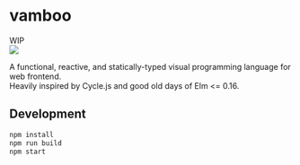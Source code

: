 # vamboo
WIP  
![](https://user-images.githubusercontent.com/12756700/45396136-ad044580-b674-11e8-97b5-15045e2b5fbb.png)

A functional, reactive, and statically-typed visual programming language for web frontend.  
Heavily inspired by Cycle.js and good old days of Elm <= 0.16.

## Development
```sh
npm install
npm run build
npm start
```
